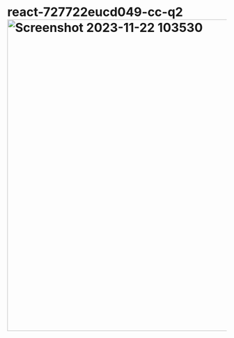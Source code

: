 # react-727722eucd049-cc-q2<img width="717" alt="Screenshot 2023-11-22 103530" src="https://github.com/sowbharnikadevin/react-727722eucd049-cc-q2/assets/151618190/7921e979-e7d0-470c-b066-111968f85ca2">
